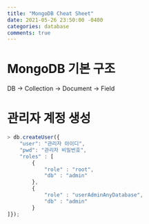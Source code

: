 ```yaml
---
title: "MongoDB Cheat Sheet"
date: 2021-05-26 23:50:00 -0400
categories: database
comments: true
---
```


# MongoDB 기본 구조
DB -> Collection -> Document -> Field

# 관리자 계정 생성
```javascript
> db.createUser({
    "user": "관리자 아이디",
    "pwd": "관리자 비밀번호",
    "roles" : [
        {
            "role" : "root",
            "db" : "admin"
        }, 
        {
            "role" : "userAdminAnyDatabase",
            "db" : "admin"
        }
]});
```
